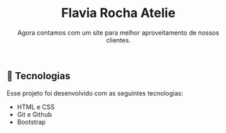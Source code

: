 <h1 align="center"> Flavia Rocha Atelie </h1>

<p align="center">
 Agora contamos com um site para melhor aproveitamento de nossos clientes.  <br/>
</p>

<br>

<p align="center">
<!--   <img alt="FR Atelie" src="" width="100%"> -->
</p>

## 🚀 Tecnologias

Esse projeto foi desenvolvido com as seguintes tecnologias:

- HTML e CSS
- Git e Github
- Bootstrap
